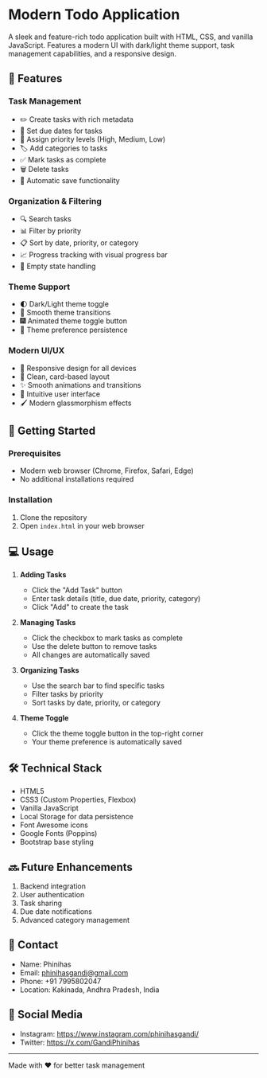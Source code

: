 # Modern Todo Application

A sleek and feature-rich todo application built with HTML, CSS, and vanilla JavaScript. Features a modern UI with dark/light theme support, task management capabilities, and a responsive design.

## 🌟 Features

### Task Management
- ✏️ Create tasks with rich metadata
- 📅 Set due dates for tasks
- 🎯 Assign priority levels (High, Medium, Low)
- 🏷️ Add categories to tasks
- ✅ Mark tasks as complete
- 🗑️ Delete tasks
- 💾 Automatic save functionality

### Organization & Filtering
- 🔍 Search tasks
- 📊 Filter by priority
- 📋 Sort by date, priority, or category
- 📈 Progress tracking with visual progress bar
- 🎨 Empty state handling

### Theme Support
- 🌓 Dark/Light theme toggle
- 💫 Smooth theme transitions
- 🎆 Animated theme toggle button
- 💾 Theme preference persistence

### Modern UI/UX
- 📱 Responsive design for all devices
- 🎨 Clean, card-based layout
- ✨ Smooth animations and transitions
- 🎯 Intuitive user interface
- 🖌️ Modern glassmorphism effects

## 🚀 Getting Started

### Prerequisites
- Modern web browser (Chrome, Firefox, Safari, Edge)
- No additional installations required

### Installation
1. Clone the repository
2. Open `index.html` in your web browser

## 💻 Usage

1. **Adding Tasks**
   - Click the "Add Task" button
   - Enter task details (title, due date, priority, category)
   - Click "Add" to create the task

2. **Managing Tasks**
   - Click the checkbox to mark tasks as complete
   - Use the delete button to remove tasks
   - All changes are automatically saved

3. **Organizing Tasks**
   - Use the search bar to find specific tasks
   - Filter tasks by priority
   - Sort tasks by date, priority, or category

4. **Theme Toggle**
   - Click the theme toggle button in the top-right corner
   - Your theme preference is automatically saved

## 🛠️ Technical Stack

- HTML5
- CSS3 (Custom Properties, Flexbox)
- Vanilla JavaScript
- Local Storage for data persistence
- Font Awesome icons
- Google Fonts (Poppins)
- Bootstrap base styling

## 🔜 Future Enhancements

1. Backend integration
2. User authentication
3. Task sharing
4. Due date notifications
5. Advanced category management




## 👥 Contact

- Name: Phinihas
- Email: phinihasgandi@gmail.com
- Phone: +91 7995802047
- Location: Kakinada, Andhra Pradesh, India

## 📱 Social Media

- Instagram: https://www.instagram.com/phinihasgandi/
- Twitter: https://x.com/GandiPhinihas


---
Made with ❤️ for better task management
